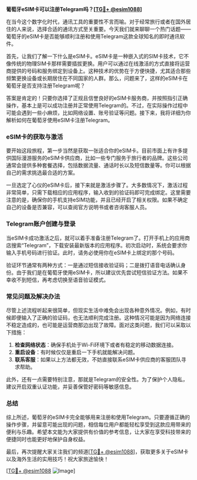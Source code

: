 **葡萄牙eSIM卡可以注册Telegram吗？[[TG💪+ @esim1088](https://t.me/s/esim1088)]**

在当今这个数字化时代，通讯工具的重要性不言而喻。对于经常旅行或者在国外居住的人来说，选择合适的通讯方式至关重要。今天我们就来聊聊一个热门话题——葡萄牙的eSIM卡是否能够顺利注册和使用Telegram这款全球知名的即时通讯软件。

首先，让我们了解一下什么是eSIM卡。eSIM卡是一种嵌入式的SIM卡技术，它不像传统的物理SIM卡那样需要插拔更换。用户可以通过在线激活的方式直接将运营商提供的号码和服务绑定到设备上。这种技术的优势在于方便快捷，尤其适合那些频繁更换设备或长期居住在不同国家的人群。那么，问题来了，这样的eSIM卡在葡萄牙是否支持注册Telegram呢？

答案是肯定的！只要你选择了正规且信誉良好的eSIM卡服务商，并按照指引正确操作，基本上是可以成功注册并正常使用Telegram的。不过，在实际操作过程中可能会遇到一些小麻烦，比如网络设置、账号验证等问题。接下来，我将详细为你解析如何在葡萄牙使用eSIM卡注册Telegram。

### eSIM卡的获取与激活

要开始这段旅程，第一步当然是获取一张适合你的eSIM卡。目前市面上有许多提供国际漫游服务的eSIM卡供应商，比如一些专门服务于旅行者的品牌。这些公司通常会提供多种套餐选择，包括数据流量、通话时长以及短信数量等。你可以根据自己的需求挑选最合适的方案。

一旦选定了心仪的eSIM卡后，接下来就是激活步骤了。大多数情况下，激活过程非常简单，只需下载相应的应用程序，输入收到的验证码即可完成绑定。这里需要注意的是，确保你的手机支持eSIM功能，并且已经开启了相关权限。如果不确定自己的设备是否兼容，可以查阅官方说明书或者咨询客服人员。

### Telegram账户创建与登录

当eSIM卡成功激活之后，就可以着手准备注册Telegram了。打开手机上的应用商店搜索“Telegram”，下载安装最新版本的应用程序。初次启动时，系统会要求你输入手机号码进行验证。此时，请务必使用你在eSIM卡上绑定的那个号码。

验证环节通常有两种方式：一是通过短信接收验证码；二是拨打语音电话确认身份。由于我们是在葡萄牙使用eSIM卡，所以建议优先尝试短信验证方法。如果不幸收不到短信，再考虑切换至语音验证模式。

### 常见问题及解决办法

尽管上述流程听起来很简单，但现实生活中难免会出现各种意外情况。例如，有时候即便输入了正确的验证码，也无法顺利完成注册。这种情况可能是因为网络连接不稳定造成的，也可能是运营商那边出现了故障。面对这类问题，我们可以采取以下措施：

1. **检查网络状态**：确保手机处于Wi-Fi环境下或者有稳定的移动数据连接。
2. **重启设备**：有时候仅仅是重启一下手机就能解决问题。
3. **联系客服**：如果以上方法都无效，不妨直接联系eSIM卡供应商的客服团队寻求帮助。

此外，还有一点需要特别注意，那就是Telegram的安全性。为了保护个人隐私，建议开启双重认证功能，并妥善保管好密码等敏感信息。

### 总结

综上所述，葡萄牙的eSIM卡完全能够用来注册和使用Telegram。只要遵循正确的操作步骤，并留意可能出现的问题，相信每位用户都能轻松享受到这款应用带来的便利与乐趣。希望本文能为大家提供有价值的参考信息，让大家在享受科技带来的便捷同时也能更好地保护自身权益。

最后，再次提醒大家关注我们的频道[[TG💪+ @esim1088](https://t.me/s/esim1088)]，获取更多关于eSIM卡以及海外生活的实用技巧！祝大家旅途愉快！

[[TG💪+ @esim1088](https://t.me/s/esim1088) ![Image](https://i.postimg.cc/4NQfJmqS/Snipaste-2025-05-13-00-14-12.png)]
